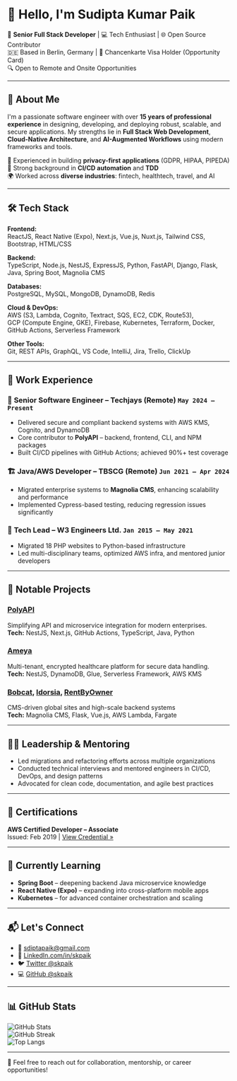 # 👋 Hello, I'm Sudipta Kumar Paik

🚀 **Senior Full Stack Developer** | 💻 Tech Enthusiast | 🌐 Open Source Contributor  
🇩🇪 Based in Berlin, Germany | 🧳 Chancenkarte Visa Holder (Opportunity Card)  
🔍 Open to Remote and Onsite Opportunities  

---

## 🧠 About Me

I'm a passionate software engineer with over **15 years of professional experience** in designing, developing, and deploying robust, scalable, and secure applications. My strengths lie in **Full Stack Web Development**, **Cloud-Native Architecture**, and **AI-Augmented Workflows** using modern frameworks and tools.

🔐 Experienced in building **privacy-first applications** (GDPR, HIPAA, PIPEDA)  
🧪 Strong background in **CI/CD automation** and **TDD**  
🌍 Worked across **diverse industries**: fintech, healthtech, travel, and AI  

---

## 🛠️ Tech Stack

**Frontend:**  
ReactJS, React Native (Expo), Next.js, Vue.js, Nuxt.js, Tailwind CSS, Bootstrap, HTML/CSS  

**Backend:**  
TypeScript, Node.js, NestJS, ExpressJS, Python, FastAPI, Django, Flask, Java, Spring Boot, Magnolia CMS  

**Databases:**  
PostgreSQL, MySQL, MongoDB, DynamoDB, Redis  

**Cloud & DevOps:**  
AWS (S3, Lambda, Cognito, Textract, SQS, EC2, CDK, Route53),  
GCP (Compute Engine, GKE), Firebase, Kubernetes, Terraform, Docker, GitHub Actions, Serverless Framework  

**Other Tools:**  
Git, REST APIs, GraphQL, VS Code, IntelliJ, Jira, Trello, ClickUp  

---

## 💼 Work Experience

### 🧩 **Senior Software Engineer** – Techjays (Remote) `May 2024 – Present`
- Delivered secure and compliant backend systems with AWS KMS, Cognito, and DynamoDB  
- Core contributor to **PolyAPI** – backend, frontend, CLI, and NPM packages  
- Built CI/CD pipelines with GitHub Actions; achieved 90%+ test coverage  

### 🏗️ **Java/AWS Developer** – TBSCG (Remote) `Jun 2021 – Apr 2024`  
- Migrated enterprise systems to **Magnolia CMS**, enhancing scalability and performance  
- Implemented Cypress-based testing, reducing regression issues significantly  

### 🚀 **Tech Lead** – W3 Engineers Ltd. `Jan 2015 – May 2021`  
- Migrated 18 PHP websites to Python-based infrastructure  
- Led multi-disciplinary teams, optimized AWS infra, and mentored junior developers  

---

## 🧪 Notable Projects

### [PolyAPI](https://polyapi.io)  
Simplifying API and microservice integration for modern enterprises.  
**Tech:** NestJS, Next.js, GitHub Actions, TypeScript, Java, Python  

### [Ameya](https://ameya.ca)  
Multi-tenant, encrypted healthcare platform for secure data handling.  
**Tech:** NestJS, DynamoDB, Glue, Serverless Framework, AWS KMS  

### [Bobcat](https://bobcat.com), [Idorsia](https://www.idorsia.com), [RentByOwner](https://www.rentbyowner.com)  
CMS-driven global sites and high-scale backend systems  
**Tech:** Magnolia CMS, Flask, Vue.js, AWS Lambda, Fargate  

---

## 🧑‍🏫 Leadership & Mentoring

- Led migrations and refactoring efforts across multiple organizations  
- Conducted technical interviews and mentored engineers in CI/CD, DevOps, and design patterns  
- Advocated for clean code, documentation, and agile best practices  

---

## 📜 Certifications

**AWS Certified Developer – Associate**  
Issued: Feb 2019 | [View Credential »](https://www.credly.com/badges/e178f576-ed5c-470d-9532-cc4a82e6f037)

---

## 🌱 Currently Learning

- **Spring Boot** – deepening backend Java microservice knowledge  
- **React Native (Expo)** – expanding into cross-platform mobile apps  
- **Kubernetes** – for advanced container orchestration and scaling  

---

## 📬 Let's Connect

- 📧 [sdiptapaik@gmail.com](mailto:sdiptapaik@gmail.com)  
- 💼 [LinkedIn.com/in/skpaik](https://www.linkedin.com/in/skpaik)  
- 🐦 [Twitter @skpaik](https://twitter.com/skpaik)  
- 💻 [GitHub @skpaik](https://github.com/skpaik)

---

## 📊 GitHub Stats

![GitHub Stats](https://github-readme-stats.vercel.app/api?username=skpaik&show_icons=true&theme=radical)  
![GitHub Streak](https://streak-stats.demolab.com/?user=skpaik&theme=radical)  
![Top Langs](https://github-readme-stats.vercel.app/api/top-langs/?username=skpaik&layout=compact&theme=radical)

---

🤝 Feel free to reach out for collaboration, mentorship, or career opportunities!
